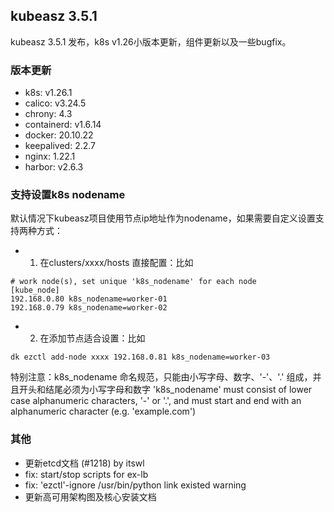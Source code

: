 ## kubeasz 3.5.1

kubeasz 3.5.1 发布，k8s v1.26小版本更新，组件更新以及一些bugfix。

### 版本更新

- k8s: v1.26.1
- calico: v3.24.5
- chrony: 4.3
- containerd: v1.6.14
- docker: 20.10.22
- keepalived: 2.2.7
- nginx: 1.22.1
- harbor: v2.6.3

### 支持设置k8s nodename

默认情况下kubeasz项目使用节点ip地址作为nodename，如果需要自定义设置支持两种方式：

- 1. 在clusters/xxxx/hosts 直接配置：比如

```
# work node(s), set unique 'k8s_nodename' for each node
[kube_node]
192.168.0.80 k8s_nodename=worker-01
192.168.0.79 k8s_nodename=worker-02
```

- 2. 在添加节点适合设置：比如

```
dk ezctl add-node xxxx 192.168.0.81 k8s_nodename=worker-03
```

特别注意：k8s_nodename 命名规范，只能由小写字母、数字、'-'、'.' 组成，并且开头和结尾必须为小写字母和数字
'k8s_nodename' must consist of lower case alphanumeric characters, '-' or '.', and must start and end with an alphanumeric character (e.g. 'example.com')


### 其他

- 更新etcd文档 (#1218) by itswl
- fix: start/stop scripts for ex-lb
- fix: 'ezctl'-ignore /usr/bin/python link existed warning
- 更新高可用架构图及核心安装文档
